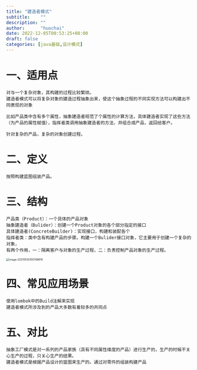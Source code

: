 ```yaml
---
title: "建造者模式"
subtitle:    ""
description: ""
author:      "huochai"
date: 2022-12-05T00:53:25+08:00
draft: false
categories: [java基础,设计模式] 
---
```


# 一、适用点

```
对与一个复杂对象，其构建的过程比较繁琐。
建造者模式可以将复杂对象的建造过程抽象出来，使这个抽象过程的不同实现方法可以构建出不同表现的对象

比如产品类中含有多个属性，抽象建造者规范了个属性的计算方法，具体建造者实现了这些方法（为产品的属性赋值），指挥者类调用抽象建造者的方法，并组合成产品，返回给客户。

针对复杂的产品，复杂的对象创建过程。
```

# 二、定义

```
按照构建蓝图组装产品。
```

# 三、结构

```
产品类（Product）：一个具体的产品对象
抽象建造者（Bulider）：创建一个Product对象的各个部分指定的接口
具体建造者(ConcreteBuilder)：实现接口，构建和装配各个
指挥者类：类中含有构建产品的步骤。构建一个Bulider接口对象，它主要用于创建一个复杂的对象，
有两个作用，一：隔离客户与对象的生产过程，二：负责控制产品对象的生产过程。
```

<img src="/Users/mac/Library/Application Support/typora-user-images/image-20210530100148618.png" alt="image-20210530100148618" style="zoom:50%;" />



# 四、常见应用场景

```
使用lombok中的Build注解来实现
建造者模式所涉及到的产品大多数有着较多的共同点
```

# 五、对比

```
抽象工厂模式是对一系列的产品家族（具有不同属性维度的产品）进行生产的，生产的时候不关心生产的过程，只关心生产的结果。
建造者模式是根据产品设计的篮图来生产的。通过对零件的组装构建产品
```



